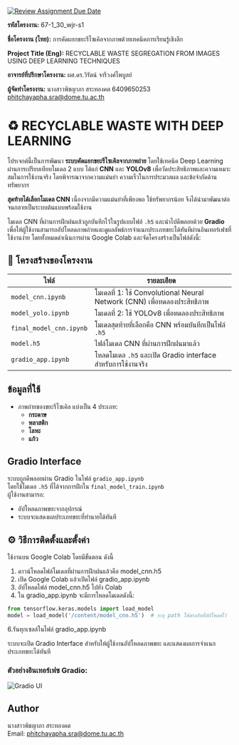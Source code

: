 [![Review Assignment Due Date](https://classroom.github.com/assets/deadline-readme-button-22041afd0340ce965d47ae6ef1cefeee28c7c493a6346c4f15d667ab976d596c.svg)](https://classroom.github.com/a/w8H8oomW)


**รหัสโครงงาน:** 67-1_30_wjr-s1

**ชื่อโครงงาน (ไทย):** การคัดแยกขยะรีไซเคิลจากภาพด้วยเทคนิคการเรียนรู้เชิงลึก

**Project Title (Eng):** RECYCLABLE WASTE SEGREGATION FROM IMAGES USING DEEP LEARNING TECHNIQUES

**อาจารย์ที่ปรึกษาโครงงาน:** ผศ.ดร.วิรัตน์ จารีวงศ์ไพบูลย์

**ผู้จัดทำโครงงาน:** 
นางสาวพิชญาภา สระทองคต  6409650253  phitchayapha.sra@dome.tu.ac.th
   

#   ♻️ RECYCLABLE WASTE WITH DEEP LEARNING
โปรเจกต์นี้เป็นการพัฒนา **ระบบคัดแยกขยะรีไซเคิลจากภาพถ่าย** โดยใช้เทคนิค Deep Learning ผ่านการเปรียบเทียบโมเดล 2 แบบ ได้แก่ **CNN** และ **YOLOv8** เพื่อวัดประสิทธิภาพและความเหมาะสมในการใช้งานจริง โดยพิจารณาจากความแม่นยำ ความเร็วในการประมวลผล และข้อจำกัดด้านทรัพยากร

**สุดท้ายได้เลือกโมเดล CNN** เนื่องจากมีความแม่นยำที่เพียงพอ ใช้ทรัพยากรน้อย จึงได้นำมาพัฒนาต่อจนกลายเป็นระบบต้นแบบพร้อมใช้งาน

โมเดล CNN ที่ผ่านการฝึกฝนแล้วถูกบันทึกไว้ในรูปแบบไฟล์ `.h5` และนำไปดีพลอยด้วย **Gradio** เพื่อให้ผู้ใช้งานสามารถอัปโหลดภาพถ่ายและดูผลลัพธ์การจำแนกประเภทขยะได้ทันทีผ่านอินเทอร์เฟซที่ใช้งานง่าย โดยทั้งหมดดำเนินการผ่าน Google Colab และจัดโครงสร้างเป็นไฟล์ดังนี้:

## 📁 โครงสร้างของโครงงาน

| ไฟล์ | รายละเอียด |
|------|-------------|
| `model_cnn.ipynb` | โมเดลที่ 1: ใช้ Convolutional Neural Network (CNN) เพื่อทดลองประสิทธิภาพ |
| `model_yolo.ipynb` | โมเดลที่ 2: ใช้ YOLOv8 เพื่อทดลองประสิทธิภาพ |
| `final_model_cnn.ipynb` | โมเดลสุดท้ายที่เลือกคือ CNN พร้อมบันทึกเป็นไฟล์ `.h5` |
| `model.h5` | ไฟล์โมเดล CNN ที่ผ่านการฝึกฝนมาแล้ว |
| `gradio_app.ipynb` | โหลดโมเดล `.h5` และเปิด Gradio interface สำหรับการใช้งานจริง |

## ข้อมูลที่ใช้

- ภาพถ่ายของขยะรีไซเคิล แบ่งเป็น 4 ประเภท:
  - **กระดาษ**
  - **พลาสติก**
  - **โลหะ**
  - **แก้ว**
    

## Gradio Interface

ระบบถูกดีพลอยผ่าน Gradio ในไฟล์ `gradio_app.ipynb`  
โดยใช้โมเดล `.h5` ที่ได้จากการฝึกใน `final_model_train.ipynb`  
ผู้ใช้งานสามารถ:
- อัปโหลดภาพขยะจากอุปกรณ์
- ระบบจะแสดงผลประเภทขยะที่ทำนายได้ทันที
  
## ⚙️ วิธีการติดตั้งและตั้งค่า
ใช้งานบน Google Colab โดยมีขั้นตอน ดังนี้
1. ดาวน์โหลดไฟล์โมเดลที่ผ่านการฝึกฝนแล้วคือ model_cnn.h5  
2. เปิด Google Colab แล้วเปิดไฟล์ gradio_app.ipynb  
3. อัปโหลดไฟล์ model_cnn.h5 ไปยัง Colab  
4. ใน gradio_app.ipynb จะมีการโหลดโมเดลดังนี้:

```python
from tensorflow.keras.models import load_model
model = load_model('/content/model_cnn.h5')  # ระบุ path ให้ตรงกับที่อัปโหลดไว้
```

6.รันทุกเซลล์ในไฟล์ gradio_app.ipynb

ระบบจะเปิด Gradio Interface สำหรับให้ผู้ใช้งานอัปโหลดภาพขยะ และแสดงผลการจำแนกประเภทขยะได้ทันที

### ตัวอย่างอินเทอร์เฟซ Gradio:

![Gradio UI](https://i.postimg.cc/5y4n4Rds/Screenshot-2025-06-12-221510.png)



## Author

นางสาวพิชญาภา สระทองคต  
Email: phitchayapha.sra@dome.tu.ac.th
